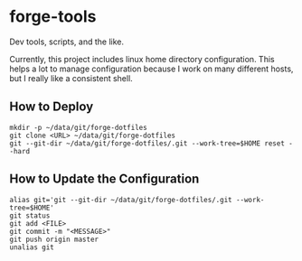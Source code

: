 # forge-tools
Dev tools, scripts, and the like.

Currently, this project includes linux home directory configuration. This helps
a lot to manage configuration because I work on many different hosts, but I
really like a consistent shell.

## How to Deploy

```
mkdir -p ~/data/git/forge-dotfiles
git clone <URL> ~/data/git/forge-dotfiles
git --git-dir ~/data/git/forge-dotfiles/.git --work-tree=$HOME reset --hard
```

## How to Update the Configuration

```
alias git='git --git-dir ~/data/git/forge-dotfiles/.git --work-tree=$HOME'
git status
git add <FILE>
git commit -m "<MESSAGE>"
git push origin master
unalias git
```
